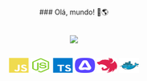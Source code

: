 <p align="center">
  ### Olá, mundo! 👋🌎
</p>

##

<div align="center">
  <a href="https://github.com/romulobp">
    <img align="center" src="https://github-readme-stats.vercel.app/api?username=romulobp&show_icons=true&theme=dark" />
  </a>
</div>

##
<p align="center">
  <img align="center" height="30" width="40" src="https://raw.githubusercontent.com/devicons/devicon/master/icons/javascript/javascript-plain.svg">
  <img align="center" height="30" width="40" src="https://raw.githubusercontent.com/devicons/devicon/master/icons/nodejs/nodejs-original.svg">
  <img align="center" height="30" width="40" src="https://raw.githubusercontent.com/devicons/devicon/master/icons/typescript/typescript-original.svg">
  <img align="center" height="30" width="40" src="https://raw.githubusercontent.com/devicons/devicon/master/icons/adonisjs/adonisjs-original.svg">
  <img align="center" height="30" width="40" src="https://raw.githubusercontent.com/devicons/devicon/master/icons/nestjs/nestjs-plain.svg">
  <img align="center" height="30" width="40" src="https://raw.githubusercontent.com/devicons/devicon/master/icons/docker/docker-original.svg">
</p>
